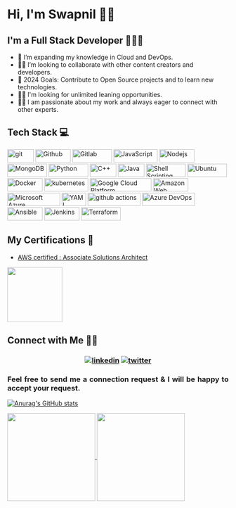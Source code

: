 # Hi, I'm Swapnil 👋🏻

## I'm a Full Stack Developer 👨🏻‍💻 
- 🌱 I’m expanding my knowledge in Cloud and DevOps.
- 🤝🏻 I’m looking to collaborate with other content creators and developers.
- 🥅 2024 Goals: Contribute to Open Source projects and to learn new technologies.
- 👐🏻 I'm looking for unlimited leaning opportunities.
- 🤝🏻 I am passionate about my work and always eager to connect with other experts.


<h2>Tech Stack 💻</h2>

<p>
  
  <img alt="git" src="https://img.shields.io/badge/-Git-F05032?style=flat-square&logo=git&logoColor=white" width="60" height="30" />
  <img alt="Github" src="https://img.shields.io/badge/GitHub-%23121011.svg?style=flat-square&logo=Github&logoColor=white" width="80" height="30"/>
  <img alt="Gitlab" src="https://img.shields.io/badge/GitLab-%23323330.svg?style=flat-square&logo=Gitlab&logoColor=%23F7DF1E" width="90" height="30"/>
  <img alt="JavaScript" src="https://img.shields.io/badge/Javascript-%23323330.svg?style=flat-square&logo=javascript&logoColor=%23F7DF1E" width="100" height="30"/>
  <img alt="Nodejs" src="https://img.shields.io/badge/-Nodejs-43853d?style=flat-square&logo=Node.js&logoColor=white" width="80" height="30"/>
  <img alt="MongoDB" src="https://img.shields.io/badge/-MongoDB-13aa52?style=flat-square&logo=mongodb&logoColor=white" width="90" height="30"/>
  <img alt="Python" src="https://img.shields.io/badge/Python-FFD43B?style=flat-square&logo=python&logoColor=blue" width="90" height="30"/>
  <img alt="C++" src="https://img.shields.io/badge/C++-%2300599C.svg?style=flat-square&logo=c%2B%2B&logoColor=white" width="60" height="30"/>
  <img alt="Java" src="https://img.shields.io/badge/Java-%23ED8B00.svg?style=flat-square&logo=java&logoColor=white" width="60" height="30"/>
  <img alt="Shell Scripting" src="https://img.shields.io/badge/Shell_script-%23121011.svg?style=flat-square&logo=gnu-bash&logoColor=white" width="90" height="30"/>
  <img alt="Ubuntu" src="https://img.shields.io/badge/Ubuntu-E95420?style=flat-square&logo=ubuntu&logoColor=white" width="90" height="30"/>
  <img alt="Docker" src="https://img.shields.io/badge/-Docker-46a2f1?style=flat-square&logo=docker&logoColor=white" width="80" height="30"/>
  <img alt="kubernetes" src="https://img.shields.io/badge/Kubernetes-326ce5.svg?&style=flat-square&logo=Kubernetes&logoColor=white" width="100" height="30"/>
  <img alt="Google Cloud Platform" src="https://img.shields.io/badge/-Google_Cloud_Platform-1a73e8?style=flat-square&logo=google-cloud&logoColor=white" width="140" height="30"/>
  <img alt="Amazon Web Services" src="https://img.shields.io/badge/AWS-%23FF9900.svg?style=flat-square&logo=amazon-aws&logoColor=white" width="80" height="30"/>
  <img alt="Microsoft Azure" src="https://img.shields.io/badge/Microsoft%20Azure-0089D6?style=flat-square&logo=Microsoft-Azure&logoColor=white" width="120" height="30"/>
  <img alt="YAML" src="https://img.shields.io/badge/-Yaml-F05032?style=flat-square&logo=Yaml&logoColor=white" width="55" height="30" />
  <img alt="github actions" src="https://img.shields.io/badge/-Github_Actions-2088FF?style=flat-square&logo=github-actions&logoColor=white" width="120" height="30"/>
  <img alt="Azure DevOps" src="https://img.shields.io/badge/Azure%20DevOps-0089D6?style=flat-square&logo=Azure-DevOps&logoColor=white" width="120" height="30"/>
  <img alt="Ansible" src="https://img.shields.io/static/v1?style=flat-square&message=Ansible&color=EE0000&logo=Ansible&logoColor=FFFFFF&label=" width="80" height="30"/>
  <img alt="Jenkins" src="https://img.shields.io/badge/Jenkins-%232C5263.svg?style=flat-square&logo=Jenkins&logoColor=white" width="80" height="30"/>
  <img alt="Terraform" src="https://img.shields.io/static/v1?style=flat-square&message=Terraform&color=7B42BC&logo=Terraform&logoColor=FFFFFF&label=" width="90" height="30"/>
  
</p>

##  **My Certifications 🏅**
- [AWS certified  : Associate Solutions Architect](https://www.credly.com/badges/dfc2dbb7-f7ff-4bff-86eb-91d05abdcdcc/public_url)

<p align="left">

  <img src="https://images.credly.com/size/340x340/images/0e284c3f-5164-4b21-8660-0d84737941bc/image.png" width="125" height="125">

</p>

## Connect with Me 🤝🏻 &nbsp;

<h3 align="center">
<a href="https://www.linkedin.com/in/swapnil-gaware-180714105"><img src="https://img.icons8.com/color/96/000000/linkedin.png" alt="linkedin"/></a>
<a href="https://twitter.com/swapnilgaware" target="_blank"><img src="https://img.icons8.com/color/96/000000/twitter.png" alt="twitter"/></a>


<h3 align="justify">Feel free to send me a connection request & I will be happy to accept your request. </h3>

[![Anurag's GitHub stats](https://github-readme-stats.vercel.app/api?username=swapnilgaware)](https://github.com/swapnilgaware/github-readme-stats)

<a href="https://github.com/swapnilgaware/github-readme-stats">
  <img height=200 align="center" src="https://github-readme-stats.vercel.app/api?username=swapnilgaware" />
</a>
<a href="https://github.com/swapnilgaware/convoychat">
  <img height=200 align="center" src="https://github-readme-stats.vercel.app/api/top-langs?username=swapnilgaware&layout=compact&langs_count=8&card_width=320" />
</a>

